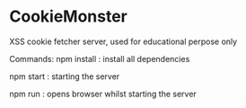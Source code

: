 # CookieMonster
XSS cookie fetcher server, used for educational perpose only

Commands:
npm install : install all dependencies

npm start : starting the server

npm run : opens browser whilst starting the server

